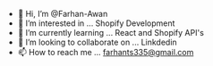 - 👋 Hi, I’m @Farhan-Awan
- 👀 I’m interested in ... Shopify Development
- 🌱 I’m currently learning ... React and Shopify API's
- 💞️ I’m looking to collaborate on ... Linkdedin
- 📫 How to reach me ... farhants335@gmail.com

<!---
Farhan-Awan/Farhan-Awan is a ✨ special ✨ repository because its `README.md` (this file) appears on your GitHub profile.
You can click the Preview link to take a look at your changes.
--->
